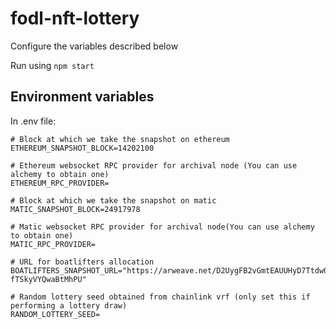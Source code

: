 # fodl-nft-lottery

Configure the variables described below

Run using `npm start`

## Environment variables

In .env file:

```
# Block at which we take the snapshot on ethereum
ETHEREUM_SNAPSHOT_BLOCK=14202100

# Ethereum websocket RPC provider for archival node (You can use alchemy to obtain one)
ETHEREUM_RPC_PROVIDER=

# Block at which we take the snapshot on matic
MATIC_SNAPSHOT_BLOCK=24917978

# Matic websocket RPC provider for archival node(You can use alchemy to obtain one)
MATIC_RPC_PROVIDER=

# URL for boatlifters allocation
BOATLIFTERS_SNAPSHOT_URL="https://arweave.net/D2UygFB2vGmtEAUUHyD7Ttdw0N-fTSkyVYQwaBtMhPU"

# Random lottery seed obtained from chainlink vrf (only set this if performing a lottery draw)
RANDOM_LOTTERY_SEED=
```

